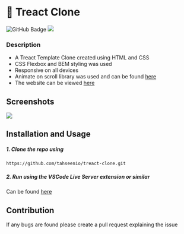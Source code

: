 # 🦸 Treact Clone

<img src="https://img.shields.io/github/deployments/tahseenio/treact-clone/github-pages" alt="GitHub Badge"> <img src="https://img.shields.io/github/repo-size/tahseenio/treact-clone">
<!-- 
<img src="https://img.shields.io/github/deployments/tahseenio/book-store-react/github-pages" alt="GitHub Badge"> <img src="https://img.shields.io/github/repo-size/tahseenio/book-store-react"> -->



### Description
- A Treact Template Clone created using HTML and CSS
- CSS Flexbox and BEM styling was used
- Responsive on all devices
- Animate on scroll library was used and can be found [here](https://michalsnik.github.io/aos/)
- The website can be viewed [here](https://tahseenio.github.io/treact-clone/)

## Screenshots

<img src="https://i.imgur.com/h2fImJJ.png">

## Installation and Usage

##### 1. Clone the repo using

`https://github.com/tahseenio/treact-clone.git`

##### 2. Run using the VSCode Live Server extension or similar

Can be found [here](https://marketplace.visualstudio.com/items?itemName=ritwickdey.LiveServer)

## Contribution

<p>If any bugs are found please create a pull request explaining the issue</p>
